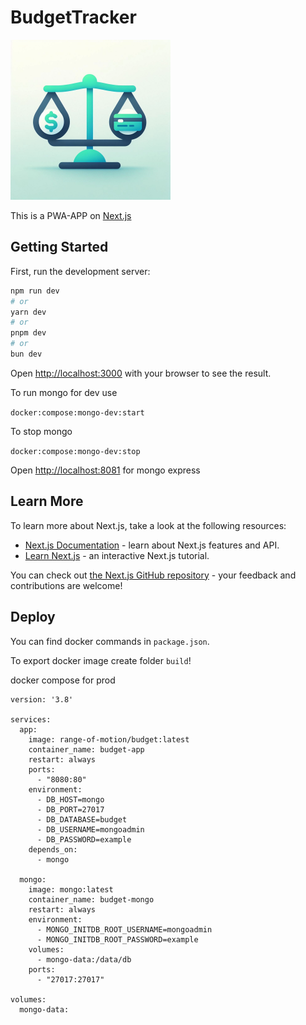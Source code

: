 # BudgetTracker

<img src="public/icon.png" alt="Ikona aplikacji" width="256" height="256">

This is a PWA-APP on [Next.js](https://nextjs.org)

## Getting Started

First, run the development server:

```bash
npm run dev
# or
yarn dev
# or
pnpm dev
# or
bun dev
```

Open [http://localhost:3000](http://localhost:3000) with your browser to see the result.

To run mongo for dev use

`docker:compose:mongo-dev:start`

To stop mongo 

`docker:compose:mongo-dev:stop`

Open [http://localhost:8081](http://localhost:8081) for mongo express

## Learn More

To learn more about Next.js, take a look at the following resources:

- [Next.js Documentation](https://nextjs.org/docs) - learn about Next.js features and API.
- [Learn Next.js](https://nextjs.org/learn) - an interactive Next.js tutorial.

You can check out [the Next.js GitHub repository](https://github.com/vercel/next.js) - your feedback and contributions are welcome!

## Deploy

You can find docker commands in `package.json`.

To export docker image create folder `build`!

docker compose for prod
```
version: '3.8'

services:
  app:
    image: range-of-motion/budget:latest
    container_name: budget-app
    restart: always
    ports:
      - "8080:80"
    environment:
      - DB_HOST=mongo
      - DB_PORT=27017
      - DB_DATABASE=budget
      - DB_USERNAME=mongoadmin
      - DB_PASSWORD=example
    depends_on:
      - mongo

  mongo:
    image: mongo:latest
    container_name: budget-mongo
    restart: always
    environment:
      - MONGO_INITDB_ROOT_USERNAME=mongoadmin
      - MONGO_INITDB_ROOT_PASSWORD=example
    volumes:
      - mongo-data:/data/db
    ports:
      - "27017:27017"

volumes:
  mongo-data:
```

